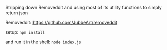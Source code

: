 Stripping down Removeddit and using most of its utility functions to simply return json

Removeddit: https://github.com/JubbeArt/removeddit


setup:
`npm install`

and run it in the shell:
`node index.js`
